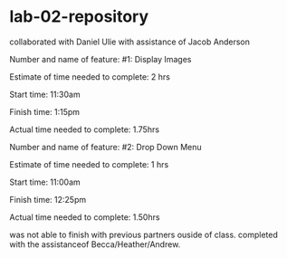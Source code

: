 # lab-02-repository
collaborated with Daniel Ulie with assistance of Jacob Anderson

Number and name of feature: #1: Display Images

Estimate of time needed to complete: 2 hrs

Start time: 11:30am

Finish time: 1:15pm

Actual time needed to complete: 1.75hrs

Number and name of feature: #2: Drop Down Menu

Estimate of time needed to complete: 1 hrs

Start time: 11:00am

Finish time: 12:25pm

Actual time needed to complete: 1.50hrs

was not able to finish with previous partners ouside of class.  completed with the assistanceof Becca/Heather/Andrew.